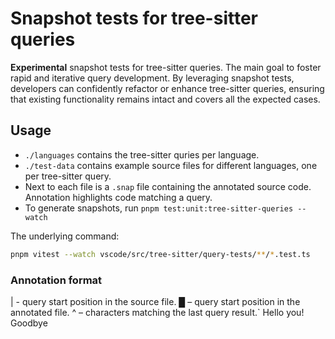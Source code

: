 # Snapshot tests for tree-sitter queries

**Experimental** snapshot tests for tree-sitter queries. The main goal to foster rapid and iterative query development. By leveraging snapshot tests, developers can confidently refactor or enhance tree-sitter queries, ensuring that existing functionality remains intact and covers all the expected cases.

## Usage

- `./languages` contains the tree-sitter quries per language.
- `./test-data` contains example source files for different languages, one per tree-sitter query.
- Next to each file is a `.snap` file containing the annotated source code. Annotation highlights code matching a query.
- To generate snapshots, run `pnpm test:unit:tree-sitter-queries --watch`

The underlying command:

```sh
pnpm vitest --watch vscode/src/tree-sitter/query-tests/**/*.test.ts
```

### Annotation format

| - query start position in the source file.
█ – query start position in the annotated file.
^ – characters matching the last query result.`
Hello you!
Goodbye
